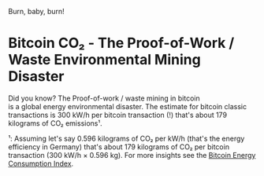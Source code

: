 Burn, baby, burn!

# Bitcoin CO₂  - The Proof-of-Work / Waste Environmental Mining Disaster

Did you know? The Proof-of-work / waste mining in bitcoin  
is a global energy environmental disaster.  The estimate for bitcoin classic transactions is 300 kW/h per bitcoin transaction (!) 
that's about 179 kilograms of CO₂ emissions¹.

¹: Assuming let's say 0.596 kilograms of CO₂ per kW/h 
(that's the energy efficiency in Germany) that's 
about 179 kilograms of CO₂ per bitcoin transaction (300 kW/h × 0.596 kg). For more insights see the [Bitcoin Energy Consumption Index](https://digiconomist.net/bitcoin-energy-consumption).




